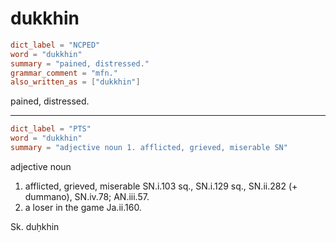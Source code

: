 # dukkhin

``` toml
dict_label = "NCPED"
word = "dukkhin"
summary = "pained, distressed."
grammar_comment = "mfn."
also_written_as = ["dukkhin"]
```

pained, distressed.

--------------------

``` toml
dict_label = "PTS"
word = "dukkhin"
summary = "adjective noun 1. afflicted, grieved, miserable SN"
```

adjective noun

1. afflicted, grieved, miserable SN.i.103 sq., SN.i.129 sq., SN.ii.282 (\+ dummano), SN.iv.78; AN.iii.57.
2. a loser in the game Ja.ii.160.

Sk. duḥkhin

